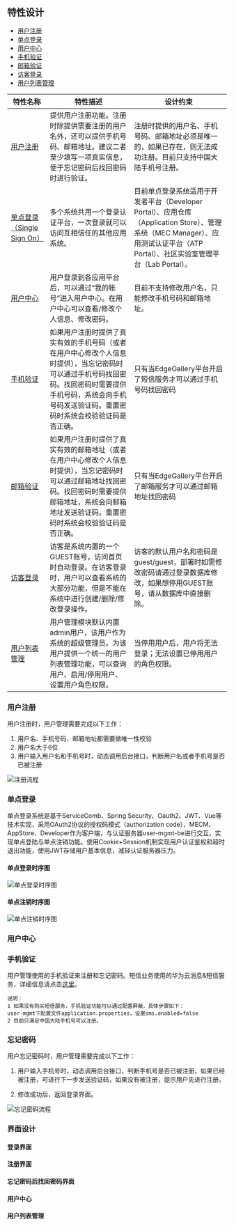 ## 特性设计

- [用户注册](#用户注册)
- [单点登录](#单点登录)
- [用户中心](#用户中心)
- [手机验证](#手机验证)
- [邮箱验证](#邮箱验证)
- [访客登录](#访客登录)
- [用户列表管理](#用户列表管理)

| **特性名称** | **特性描述** | **设计约束** |
| --- | --- | --- |
| [用户注册](#用户注册) | 提供用户注册功能。注册时除提供需要注册的用户名外，还可以提供手机号码、邮箱地址。建议二者至少填写一项真实信息，便于忘记密码后找回密码时进行验证。 | 注册时提供的用户名、手机号码、邮箱地址必须是唯一的，如果已存在，则无法成功注册。目前只支持中国大陆手机号注册。 |
| [单点登录（Single Sign On）](#单点登录) | 多个系统共用一个登录认证平台，一次登录就可以访问互相信任的其他应用系统。 | 目前单点登录系统适用于开发者平台（Developer Portal）、应用仓库（Application Store）、管理系统（MEC Manager）、应用测试认证平台（ATP Portal）、社区实验室管理平台（Lab Portal）。 |
| [用户中心](#用户中心) | 用户登录到各应用平台后，可以通过“我的帐号”进入用户中心。在用户中心可以查看/修改个人信息、修改密码。 | 目前不支持修改用户名，只能修改手机号码和邮箱地址。 |
| [手机验证](#手机验证) | 如果用户注册时提供了真实有效的手机号码（或者在用户中心修改个人信息时提供），当忘记密码时可以通过手机号码找回密码。找回密码时需要提供手机号码，系统会向手机号码发送验证码。重置密码时系统会校验验证码是否正确。 | 只有当EdgeGallery平台开启了短信服务才可以通过手机号码找回密码 |
| [邮箱验证](#邮箱验证) | 如果用户注册时提供了真实有效的邮箱地址（或者在用户中心修改个人信息时提供），当忘记密码时可以通过邮箱地址找回密码。找回密码时需要提供邮箱地址，系统会向邮箱地址发送验证码。重置密码时系统会校验验证码是否正确。 | 只有当EdgeGallery平台开启了邮箱服务才可以通过邮箱地址找回密码 |
| [访客登录](#访客登录) | 访客是系统内置的一个GUEST账号，访问首页时自动登录。在访客登录时，用户可以查看系统的大部分功能，但是不能在系统中进行创建/删除/修改登录操作。 | 访客的默认用户名和密码是guest/guest，部署时如需修改密码请通过登录数据库修改，如果想停用GUEST账号，请从数据库中直接删除。 |
| [用户列表管理](#用户列表管理) | 用户管理模块默认内置admin用户，该用户作为系统的超级管理员。为该用户提供一个统一的用户列表管理功能，可以查询用户、启用/停用用户、设置用户角色权限。 | 当停用用户后，用户将无法登录；无法设置已停用用户的角色权限。 |

### 用户注册

用户注册时，用户管理需要完成以下工作：

1.  用户名、手机号码、邮箱地址都需要做唯一性校验
2.  用户名大于6位
3.  用户输入用户名和手机号时，动态调用后台接口，判断用户名或者手机号是否已被注册
    
![注册流程](/uploads/images/2020/0709/165705_b098806f_5504908.png "注册流程.png")

### 单点登录

单点登录系统是基于ServiceComb、Spring Security、Oauth2、JWT、Vue等技术实现，采用OAuth2协议的授权码模式（authorization code），MECM、AppStore、Developer作为客户端，与认证服务器user-mgmt-be进行交互，实现单点登陆与单点注销功能。使用Cookie+Session机制实现用户认证鉴权和超时退出功能，使用JWT存储用户基本信息，减轻认证服务器压力。

#### 单点登录时序图

![单点登录时序图](/uploads/images/2020/0709/165324_cdda101c_5504908.png)

#### 单点注销时序图

![单点注销时序图](/uploads/images/2020/0709/165333_fa1db216_5504908.png)

### 用户中心

### 手机验证

用户管理使用的手机验证来注册和忘记密码。短信业务使用的华为云消息&短信服务，详细信息请点击[这里](https://www.huaweicloud.com/product/msgsms.html)。

```
说明：
1 如果没有购买短信服务，手机验证功能可以通过配置屏蔽，具体步骤如下：
user-mgmt下配置文件application.properties，设置sms.enabled=false
2 目前只满足中国大陆手机号可以注册。
```

### 忘记密码

用户忘记密码时，用户管理需要完成以下工作：

1.  用户输入手机号时，动态调用后台接口，判断手机号是否已被注册，如果已经被注册，可进行下一步发送验证码，如果没有被注册，提示用户先进行注册。
    
2.  修改成功后，返回登录界面。

![忘记密码流程](/uploads/images/2020/0709/165714_12086f92_5504908.png "忘记密码流程.png")


### 界面设计

#### 登录界面

#### 注册界面

#### 忘记密码后找回密码界面

#### 用户中心

#### 用户列表管理

